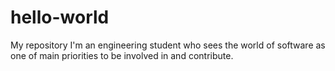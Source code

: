 # hello-world
My repository
I'm an engineering student who sees the world of software as one of main priorities to be involved in and contribute.

